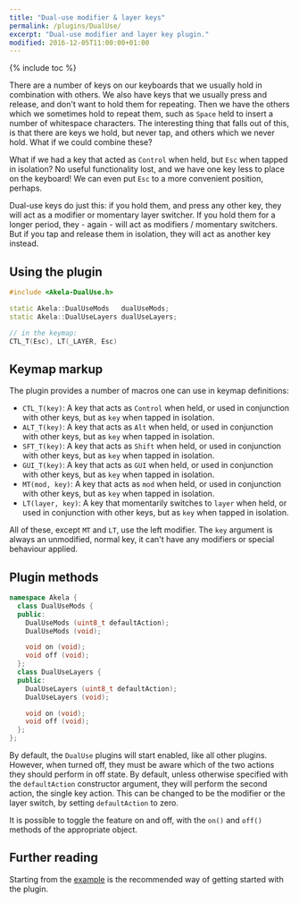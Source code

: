 ```yaml
---
title: "Dual-use modifier & layer keys"
permalink: /plugins/DualUse/
excerpt: "Dual-use modifier and layer key plugin."
modified: 2016-12-05T11:00:00+01:00
---
```


{% include toc %}

There are a number of keys on our keyboards that we usually hold in combination
with others. We also have keys that we usually press and release, and don't want
to hold them for repeating. Then we have the others which we sometimes hold to
repeat them, such as `Space` held to insert a number of whitespace characters.
The interesting thing that falls out of this, is that there are keys we hold,
but never tap, and others which we never hold. What if we could combine these?

What if we had a key that acted as `Control` when held, but `Esc` when tapped in
isolation? No useful functionality lost, and we have one key less to place on
the keyboard! We can even put `Esc` to a more convenient position, perhaps.

Dual-use keys do just this: if you hold them, and press any other key, they will
act as a modifier or momentary layer switcher. If you hold them for a longer
period, they - again - will act as modifiers / momentary switchers. But if you
tap and release them in isolation, they will act as another key instead.

## Using the plugin

```c++
#include <Akela-DualUse.h>

static Akela::DualUseMods   dualUseMods;
static Akela::DualUseLayers dualUseLayers;

// in the keymap:
CTL_T(Esc), LT(_LAYER, Esc)
```

## Keymap markup

The plugin provides a number of macros one can use in keymap definitions:

* `CTL_T(key)`: A key that acts as `Control` when held, or used in conjunction
  with other keys, but as `key` when tapped in isolation.
* `ALT_T(key)`: A key that acts as `Alt` when held, or used in conjunction with
  other keys, but as `key` when tapped in isolation.
* `SFT_T(key)`: A key that acts as `Shift` when held, or used in conjunction
  with other keys, but as `key` when tapped in isolation.
* `GUI_T(key)`: A key that acts as `GUI` when held, or used in conjunction with
  other keys, but as `key` when tapped in isolation.
* `MT(mod, key)`: A key that acts as `mod` when held, or used in conjunction
  with other keys, but as `key` when tapped in isolation.
* `LT(layer, key)`: A key that momentarily switches to `layer` when held, or
  used in conjunction with other keys, but as `key` when tapped in isolation.
  
All of these, except `MT` and `LT`, use the left modifier. The `key` argument is
always an unmodified, normal key, it can't have any modifiers or special
behaviour applied.

## Plugin methods

```c++
namespace Akela {
  class DualUseMods {
  public:
    DualUseMods (uint8_t defaultAction);
    DualUseMods (void);

    void on (void);
    void off (void);
  };
  class DualUseLayers {
  public:
    DualUseLayers (uint8_t defaultAction);
    DualUseLayers (void);

    void on (void);
    void off (void);
  };
};
```

By default, the `DualUse` plugins will start enabled, like all other plugins.
However, when turned off, they must be aware which of the two actions they
should perform in off state. By default, unless otherwise specified with the
`defaultAction` constructor argument, they will perform the second action, the
single key action. This can be changed to be the modifier or the layer switch,
by setting `defaultAction` to zero.

It is possible to toggle the feature on and off, with the `on()` and `off()`
methods of the appropriate object.

## Further reading

Starting from the [example][plugin:example] is the recommended way of getting
started with the plugin.

 [plugin:example]: https://github.com/algernon/Akela/blob/master/lib/Akela-DualUse/examples/DualUse/DualUse.ino
